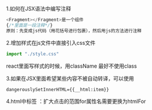 1.如何在JSX语法中编写注释

```javascript
<Fragment></Fragment>是一个组件
{/*里面是一段注释*/}
原则：先变成js代码（用花括号进行包裹），然后用js的方法进行注释
```

2.增加样式在js文件中直接引入css文件

```javascript
import "./style.css"
```

react里面写样式的时候，用className 最好不使用class

3.如果在JSX里面希望某些内容不被自动转译，可以使用

```
dangerouslySetInnerHTML={{__html:item}}
```

4.html中<lable>标签 ：扩大点击的范围for属性名需要更换为htmlFor